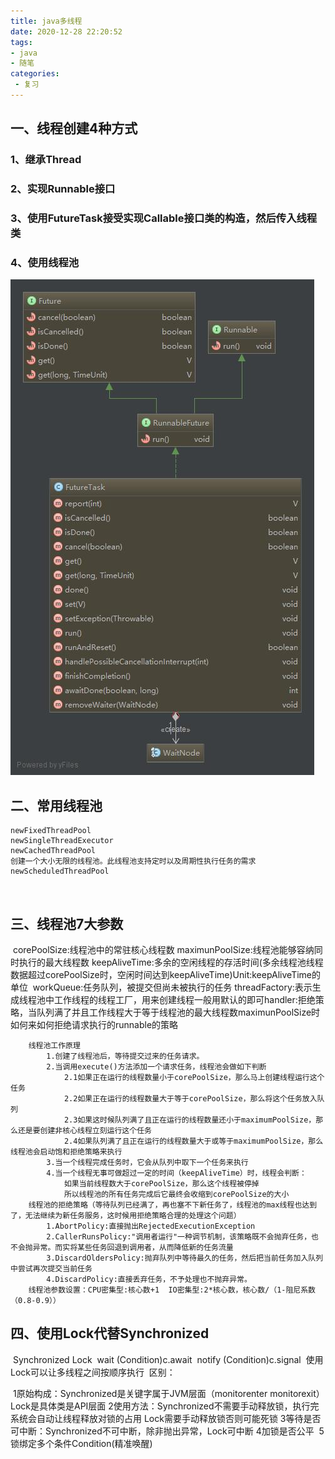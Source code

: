 ```yaml
---
title: java多线程
date: 2020-12-28 22:20:52
tags:
- java
- 随笔
categories:
 - 复习
---
```



## 一、线程创建4种方式

### 1、继承Thread

### 2、实现Runnable接口

### 3、使用FutureTask接受实现Callable接口类的构造，然后传入线程类

### 4、使用线程池

![FutureTask](java多线程/20160713174739239)



## 二、常用线程池

	newFixedThreadPool
	newSingleThreadExecutor
	newCachedThreadPool
	创建一个大小无限的线程池。此线程池支持定时以及周期性执行任务的需求
	newScheduledThreadPool
​	



## 三、线程池7大参数

​		corePoolSize:线程池中的常驻核心线程数
​		maximunPoolSize:线程池能够容纳同时执行的最大线程数
​		keepAliveTime:多余的空闲线程的存活时间(多余线程池线程数据超过corePoolSize时，空闲时间达到keepAliveTime)
​		Unit:keepAliveTime的单位
​		workQueue:任务队列，被提交但尚未被执行的任务
​		threadFactory:表示生成线程池中工作线程的线程工厂，用来创建线程一般用默认的即可
​		handler:拒绝策略，当队列满了并且工作线程大于等于线程池的最大线程数maximunPoolSize时如何来如何拒绝请求执行的runnable的策略
​		

		线程池工作原理
			1.创建了线程池后，等待提交过来的任务请求。
			2.当调用execute()方法添加一个请求任务，线程池会做如下判断
				2.1如果正在运行的线程数量小于corePoolSize，那么马上创建线程运行这个任务
				2.2如果正在运行的线程数量大于等于corePoolSize，那么将这个任务放入队列
				2.3如果这时候队列满了且正在运行的线程数量还小于maximumPoolSize，那么还是要创建非核心线程立刻运行这个任务
				2.4如果队列满了且正在运行的线程数量大于或等于maximumPoolSize，那么线程池会启动饱和拒绝策略来执行
			3.当一个线程完成任务时，它会从队列中取下一个任务来执行
			4.当一个线程无事可做超过一定的时间（keepAliveTime）时，线程会判断：
				如果当前线程数大于corePoolSize，那么这个线程被停掉
				所以线程池的所有任务完成后它最终会收缩到corePoolSize的大小
		线程池的拒绝策略（等待队列已经满了，再也塞不下新任务了，线程池的max线程也达到了，无法继续为新任务服务，这时候用拒绝策略合理的处理这个问题）
			1.AbortPolicy:直接抛出RejectedExecutionException
			2.CallerRunsPolicy:"调用者运行"一种调节机制，该策略既不会抛弃任务，也不会抛异常。而实将某些任务回退到调用者，从而降低新的任务流量
			3.DiscardOldersPolicy:抛弃队列中等待最久的任务，然后把当前任务加入队列中尝试再次提交当前任务
			4.DiscardPolicy:直接丢弃任务，不予处理也不抛弃异常。
		线程池参数设置：CPU密集型:核心数+1  IO密集型:2*核心数，核心数/（1-阻尼系数（0.8-0.9））
##  四、使用Lock代替Synchronized

​	Synchronized	Lock
​	wait			(Condition)c.await
​	notify			(Condition)c.signal
​	使用Lock可以让多线程之间按顺序执行
​	区别：

​		  1原始构成：Synchronized是关键字属于JVM层面（monitorenter monitorexit）Lock是具体类是API层面
​	      2使用方法：Synchronized不需要手动释放锁，执行完系统会自动让线程释放对锁的占用 Lock需要手动释放锁否则可能死锁
​		  3等待是否可中断：Synchronized不可中断，除非抛出异常，Lock可中断
​		  4加锁是否公平
​		  5锁绑定多个条件Condition(精准唤醒)